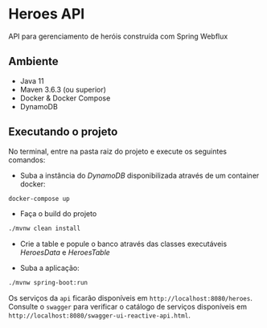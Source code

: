 # Heroes API
API para gerenciamento de heróis construída com Spring Webflux

## Ambiente

* Java 11
* Maven 3.6.3 (ou superior)
* Docker & Docker Compose
* DynamoDB

## Executando o projeto

No terminal, entre na pasta raiz do projeto e execute os seguintes comandos:

* Suba a instância do *DynamoDB* disponibilizada através de um container docker:

```bash
docker-compose up
```

* Faça o build do projeto
```bash
./mvnw clean install
```

* Crie a table e popule o banco através das classes executáveis *HeroesData* e *HeroesTable*

* Suba a aplicação:
```bash
./mvnw spring-boot:run
``` 

Os serviços da `api` ficarão disponíveis em `http://localhost:8080/heroes`.
Consulte o `swagger` para verificar o catálogo de serviços disponíveis em `http://localhost:8080/swagger-ui-reactive-api.html`.